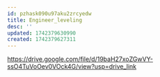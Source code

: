 ```yaml
---
id: pzhask090u97aku2zrcyedw
title: Engineer_leveling
desc: ''
updated: 1742379630990
created: 1742379627311
---
```


https://drive.google.com/file/d/19baH27xoZGwVY-ssO4TuVoOev0VOck4G/view?usp=drive_link